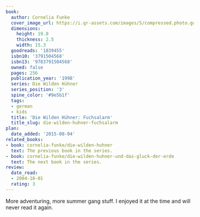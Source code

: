 ```yaml
---
book:
  author: Cornelia Funke
  cover_image_url: https://i.gr-assets.com/images/S/compressed.photo.goodreads.com/books/1424875703l/1839455.jpg
  dimensions:
    height: 19.0
    thickness: 2.5
    width: 15.3
  goodreads: '1839455'
  isbn10: '3791504568'
  isbn13: '9783791504568'
  owned: false
  pages: 256
  publication_year: '1998'
  series: Die Wilden Hühner
  series_position: '3'
  spine_color: '#9e5b1f'
  tags:
  - german
  - kids
  title: 'Die Wilden Hühner: Fuchsalarm'
  title_slug: die-wilden-huhner-fuchsalarm
plan:
  date_added: '2015-08-04'
related_books:
- book: cornelia-funke/die-wilden-huhner
  text: The previous book in the series.
- book: cornelia-funke/die-wilden-huhner-und-das-gluck-der-erde
  text: The next book in the series.
review:
  date_read:
  - 2004-10-01
  rating: 3
---
```


More adventuring, more summer gang stuff. I enjoyed it at the time and will never read it again.

